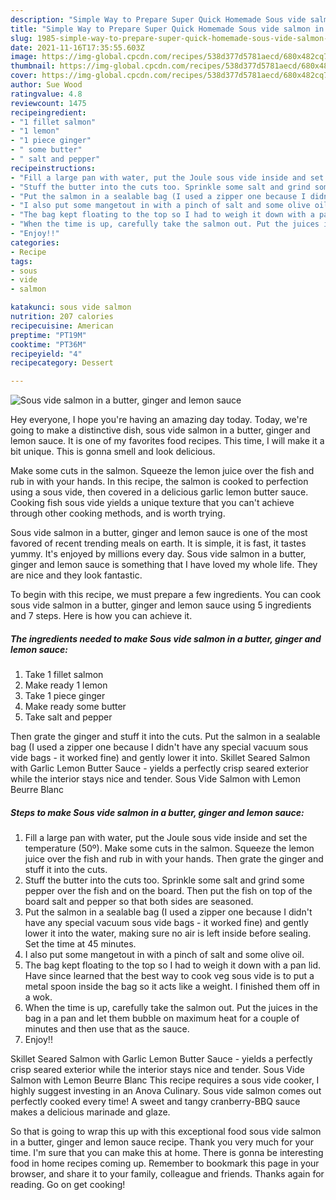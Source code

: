 ```yaml
---
description: "Simple Way to Prepare Super Quick Homemade Sous vide salmon in a butter, ginger and lemon sauce"
title: "Simple Way to Prepare Super Quick Homemade Sous vide salmon in a butter, ginger and lemon sauce"
slug: 1985-simple-way-to-prepare-super-quick-homemade-sous-vide-salmon-in-a-butter-ginger-and-lemon-sauce
date: 2021-11-16T17:35:55.603Z
image: https://img-global.cpcdn.com/recipes/538d377d5781aecd/680x482cq70/sous-vide-salmon-in-a-butter-ginger-and-lemon-sauce-recipe-main-photo.jpg
thumbnail: https://img-global.cpcdn.com/recipes/538d377d5781aecd/680x482cq70/sous-vide-salmon-in-a-butter-ginger-and-lemon-sauce-recipe-main-photo.jpg
cover: https://img-global.cpcdn.com/recipes/538d377d5781aecd/680x482cq70/sous-vide-salmon-in-a-butter-ginger-and-lemon-sauce-recipe-main-photo.jpg
author: Sue Wood
ratingvalue: 4.8
reviewcount: 1475
recipeingredient:
- "1 fillet salmon"
- "1 lemon"
- "1 piece ginger"
- " some butter"
- " salt and pepper"
recipeinstructions:
- "Fill a large pan with water, put the Joule sous vide inside and set the temperature (50º). Make some cuts in the salmon. Squeeze the lemon juice over the fish and rub in with your hands. Then grate the ginger and stuff it into the cuts."
- "Stuff the butter into the cuts too. Sprinkle some salt and grind some pepper over the fish and on the board. Then put the fish on top of the board salt and pepper so that both sides are seasoned."
- "Put the salmon in a sealable bag (I used a zipper one because I didn't have any special vacuum sous vide bags - it worked fine) and gently lower it into the water, making sure no air is left inside before sealing. Set the time at 45 minutes."
- "I also put some mangetout in with a pinch of salt and some olive oil."
- "The bag kept floating to the top so I had to weigh it down with a pan lid. Have since learned that the best way to cook veg sous vide is to put a metal spoon inside the bag so it acts like a weight. I finished them off in a wok."
- "When the time is up, carefully take the salmon out. Put the juices in the bag in a pan and let them bubble on maximum heat for a couple of minutes and then use that as the sauce."
- "Enjoy!!"
categories:
- Recipe
tags:
- sous
- vide
- salmon

katakunci: sous vide salmon 
nutrition: 207 calories
recipecuisine: American
preptime: "PT19M"
cooktime: "PT36M"
recipeyield: "4"
recipecategory: Dessert

---
```



![Sous vide salmon in a butter, ginger and lemon sauce](https://img-global.cpcdn.com/recipes/538d377d5781aecd/680x482cq70/sous-vide-salmon-in-a-butter-ginger-and-lemon-sauce-recipe-main-photo.jpg)

Hey everyone, I hope you're having an amazing day today. Today, we're going to make a distinctive dish, sous vide salmon in a butter, ginger and lemon sauce. It is one of my favorites food recipes. This time, I will make it a bit unique. This is gonna smell and look delicious.

Make some cuts in the salmon. Squeeze the lemon juice over the fish and rub in with your hands. In this recipe, the salmon is cooked to perfection using a sous vide, then covered in a delicious garlic lemon butter sauce. Cooking fish sous vide yields a unique texture that you can't achieve through other cooking methods, and is worth trying.

Sous vide salmon in a butter, ginger and lemon sauce is one of the most favored of recent trending meals on earth. It is simple, it is fast, it tastes yummy. It's enjoyed by millions every day. Sous vide salmon in a butter, ginger and lemon sauce is something that I have loved my whole life. They are nice and they look fantastic.


To begin with this recipe, we must prepare a few ingredients. You can cook sous vide salmon in a butter, ginger and lemon sauce using 5 ingredients and 7 steps. Here is how you can achieve it.

<!--inarticleads1-->

##### The ingredients needed to make Sous vide salmon in a butter, ginger and lemon sauce:

1. Take 1 fillet salmon
1. Make ready 1 lemon
1. Take 1 piece ginger
1. Make ready  some butter
1. Take  salt and pepper


Then grate the ginger and stuff it into the cuts. Put the salmon in a sealable bag (I used a zipper one because I didn't have any special vacuum sous vide bags - it worked fine) and gently lower it into. Skillet Seared Salmon with Garlic Lemon Butter Sauce - yields a perfectly crisp seared exterior while the interior stays nice and tender. Sous Vide Salmon with Lemon Beurre Blanc 

<!--inarticleads2-->

##### Steps to make Sous vide salmon in a butter, ginger and lemon sauce:

1. Fill a large pan with water, put the Joule sous vide inside and set the temperature (50º). Make some cuts in the salmon. Squeeze the lemon juice over the fish and rub in with your hands. Then grate the ginger and stuff it into the cuts.
1. Stuff the butter into the cuts too. Sprinkle some salt and grind some pepper over the fish and on the board. Then put the fish on top of the board salt and pepper so that both sides are seasoned.
1. Put the salmon in a sealable bag (I used a zipper one because I didn't have any special vacuum sous vide bags - it worked fine) and gently lower it into the water, making sure no air is left inside before sealing. Set the time at 45 minutes.
1. I also put some mangetout in with a pinch of salt and some olive oil.
1. The bag kept floating to the top so I had to weigh it down with a pan lid. Have since learned that the best way to cook veg sous vide is to put a metal spoon inside the bag so it acts like a weight. I finished them off in a wok.
1. When the time is up, carefully take the salmon out. Put the juices in the bag in a pan and let them bubble on maximum heat for a couple of minutes and then use that as the sauce.
1. Enjoy!!


Skillet Seared Salmon with Garlic Lemon Butter Sauce - yields a perfectly crisp seared exterior while the interior stays nice and tender. Sous Vide Salmon with Lemon Beurre Blanc This recipe requires a sous vide cooker, I highly suggest investing in an Anova Culinary. Sous vide salmon comes out perfectly cooked every time! A sweet and tangy cranberry-BBQ sauce makes a delicious marinade and glaze. 

So that is going to wrap this up with this exceptional food sous vide salmon in a butter, ginger and lemon sauce recipe. Thank you very much for your time. I'm sure that you can make this at home. There is gonna be interesting food in home recipes coming up. Remember to bookmark this page in your browser, and share it to your family, colleague and friends. Thanks again for reading. Go on get cooking!
